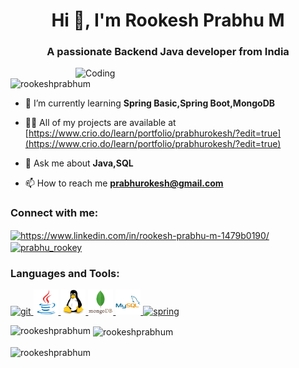 <h1 align="center">Hi 👋, I'm Rookesh Prabhu M</h1>
<h3 align="center">A passionate Backend Java developer from India</h3>
<img align="right" alt="Coding" width="400" src="https://miro.medium.com/v2/resize:fit:4800/format:webp/1*nh1DKDKry7NS7mnTX1fe6g.jpeg">

<p align="left"> <img src="https://komarev.com/ghpvc/?username=rookeshprabhum&label=Profile%20views&color=0e75b6&style=flat" alt="rookeshprabhum" /> </p>

- 🌱 I’m currently learning **Spring Basic,Spring Boot,MongoDB**

- 👨‍💻 All of my projects are available at [https://www.crio.do/learn/portfolio/prabhurokesh/?edit=true](https://www.crio.do/learn/portfolio/prabhurokesh/?edit=true)

- 💬 Ask me about **Java,SQL**

- 📫 How to reach me **prabhurokesh@gmail.com**

<h3 align="left">Connect with me:</h3>
<p align="left">
<a href="https://linkedin.com/in/https://www.linkedin.com/in/rookesh-prabhu-m-1479b0190/" target="blank"><img align="center" src="https://raw.githubusercontent.com/rahuldkjain/github-profile-readme-generator/master/src/images/icons/Social/linked-in-alt.svg" alt="https://www.linkedin.com/in/rookesh-prabhu-m-1479b0190/" height="30" width="40" /></a>
<a href="https://instagram.com/prabhu_rookey" target="blank"><img align="center" src="https://raw.githubusercontent.com/rahuldkjain/github-profile-readme-generator/master/src/images/icons/Social/instagram.svg" alt="prabhu_rookey" height="30" width="40" /></a>
</p>

<h3 align="left">Languages and Tools:</h3>
<p align="left"> <a href="https://git-scm.com/" target="_blank" rel="noreferrer"> <img src="https://www.vectorlogo.zone/logos/git-scm/git-scm-icon.svg" alt="git" width="40" height="40"/> </a> <a href="https://www.java.com" target="_blank" rel="noreferrer"> <img src="https://raw.githubusercontent.com/devicons/devicon/master/icons/java/java-original.svg" alt="java" width="40" height="40"/> </a> <a href="https://www.linux.org/" target="_blank" rel="noreferrer"> <img src="https://raw.githubusercontent.com/devicons/devicon/master/icons/linux/linux-original.svg" alt="linux" width="40" height="40"/> </a> <a href="https://www.mongodb.com/" target="_blank" rel="noreferrer"> <img src="https://raw.githubusercontent.com/devicons/devicon/master/icons/mongodb/mongodb-original-wordmark.svg" alt="mongodb" width="40" height="40"/> </a> <a href="https://www.mysql.com/" target="_blank" rel="noreferrer"> <img src="https://raw.githubusercontent.com/devicons/devicon/master/icons/mysql/mysql-original-wordmark.svg" alt="mysql" width="40" height="40"/> </a> <a href="https://spring.io/" target="_blank" rel="noreferrer"> <img src="https://www.vectorlogo.zone/logos/springio/springio-icon.svg" alt="spring" width="40" height="40"/> </a> </p>

<p><img align="left" src="https://github-readme-stats.vercel.app/api/top-langs?username=rookeshprabhum&show_icons=true&locale=en&layout=compact" alt="rookeshprabhum" /></p>

<p>&nbsp;<img align="center" src="https://github-readme-stats.vercel.app/api?username=rookeshprabhum&show_icons=true&locale=en" alt="rookeshprabhum" /></p>

<p><img align="center" src="https://github-readme-streak-stats.herokuapp.com/?user=rookeshprabhum&" alt="rookeshprabhum" /></p>
